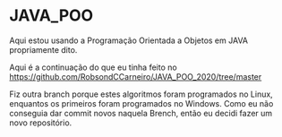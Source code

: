 # JAVA_POO

Aqui estou usando a Programação Orientada a Objetos em JAVA propriamente dito.

Aqui é a continuação do que eu tinha feito no https://github.com/RobsondCCarneiro/JAVA_POO_2020/tree/master

Fiz outra branch porque estes algoritmos foram programados no Linux, enquantos os primeiros foram programados no Windows.
Como eu não conseguia dar commit novos naquela Brench, então eu decidi fazer um novo repositório.
